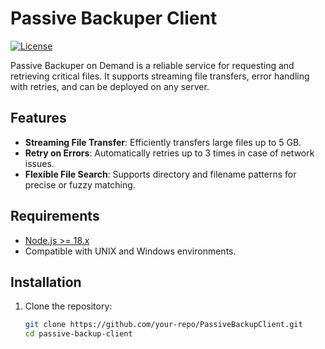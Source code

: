 # Passive Backuper Client

[![License](https://img.shields.io/badge/License-MIT-blue.svg)](LICENSE)

Passive Backuper on Demand is a reliable service for requesting and retrieving critical files. It supports streaming file transfers, error handling with retries, and can be deployed on any server.

## Features

- **Streaming File Transfer**: Efficiently transfers large files up to 5 GB.
- **Retry on Errors**: Automatically retries up to 3 times in case of network issues.
- **Flexible File Search**: Supports directory and filename patterns for precise or fuzzy matching.

## Requirements

- [Node.js >= 18.x](https://nodejs.org/en/download/)
- Compatible with UNIX and Windows environments.

## Installation

1. Clone the repository:

   ```bash
   git clone https://github.com/your-repo/PassiveBackupClient.git
   cd passive-backup-client
   ```
